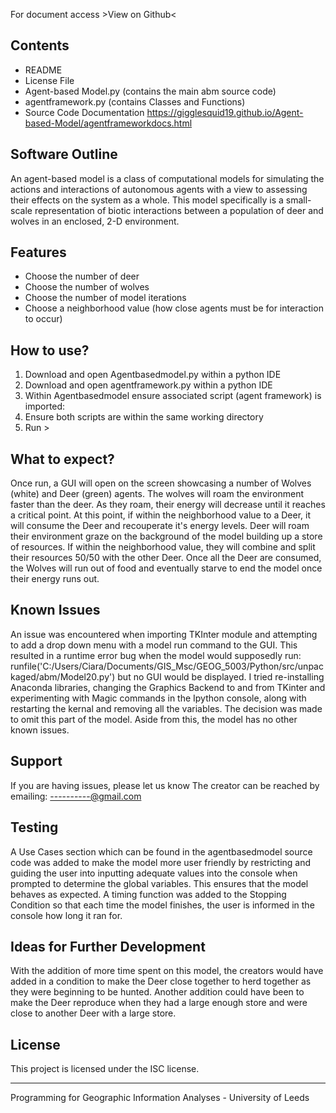 For document access >View on Github<

Contents
-------------------
- README
- License File
- Agent-based Model.py (contains the main abm source code)
- agentframework.py (contains Classes and Functions)
- Source Code Documentation https://gigglesquid19.github.io/Agent-based-Model/agentframeworkdocs.html

Software Outline
--------------------
An agent-based model is a class of computational models for simulating the actions and interactions of autonomous agents with a view to assessing their effects on the system as a whole. This model specifically is a small-scale representation of biotic interactions between a population of deer and wolves in an enclosed, 2-D environment.

Features
--------------------
- Choose the number of deer
- Choose the number of wolves
- Choose the number of model iterations
- Choose a neighborhood value (how close agents must be for interaction to occur)

How to use?
--------------------
1) Download and open Agentbasedmodel.py within a python IDE
2) Download and open agentframework.py within a python IDE
3) Within Agentbasedmodel ensure associated script (agent framework) is imported:
4) Ensure both scripts are within the same working directory
5) Run >

What to expect?
---------------------
Once run, a GUI will open on the screen showcasing a number of Wolves (white) and Deer (green) agents. The wolves will roam the environment faster than the deer. As they roam, their energy will decrease until it reaches a critical point. At this point, if within the neighborhood value to a Deer, it will consume the Deer and recouperate it's energy levels. Deer will roam their environment graze on the background of the model building up a store of resources. If within the neighborhood value, they will combine and split their resources 50/50 with the other Deer. Once all the Deer are consumed, the Wolves will run out of food and eventually starve to end the model once their energy runs out.

Known Issues
---------------------
An issue was encountered when importing TKInter module and attempting to add a drop down menu with a model run command to the GUI. This resulted in a runtime error bug when the model would supposedly run:
runfile('C:/Users/Ciara/Documents/GIS_Msc/GEOG_5003/Python/src/unpackaged/abm/Model20.py')
but no GUI would be displayed. I tried re-installing Anaconda libraries, changing the Graphics Backend to and from TKinter and experimenting with Magic commands in the Ipython console, along with restarting the kernal and removing all the variables. The decision was made to omit this part of the model. Aside from this, the model has no other known issues.

Support
---------------------
If you are having issues, please let us know
The creator can be reached by emailing: ----------@gmail.com

Testing
---------------------
A Use Cases section which can be found in the agentbasedmodel source code was added to make the model more user friendly by restricting and guiding the user into inputting adequate values into the console when prompted to determine the global variables. This ensures that the model behaves as expected. A timing function was added to the Stopping Condition so that each time the model finishes, the user is informed in the console how long it ran for.

Ideas for Further Development
-----------------------------
With the addition of more time spent on this model, the creators would have added in a condition to make the Deer close together to herd together as they were beginning to be hunted. Another addition could have been to make the Deer reproduce when they had a large enough store and were close to another Deer with a large store.

License
---------------------
This project is licensed under the ISC license.

---------------------------------------------------------------------
Programming for Geographic Information Analyses - University of Leeds
